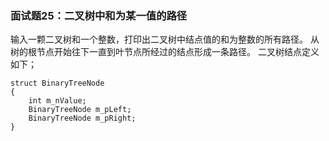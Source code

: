 ### 面试题25：二叉树中和为某一值的路径
输入一颗二叉树和一个整数，打印出二叉树中结点值的和为整数的所有路径。
从树的根节点开始往下一直到叶节点所经过的结点形成一条路径。
二叉树结点定义如下；
```
struct BinaryTreeNode
{
	int m_nValue; 
	BinaryTreeNode m_pLeft;
	BinaryTreeNode m_pRight;
}
```

